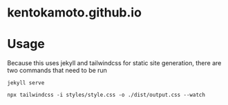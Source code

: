 # kentokamoto.github.io

# Usage

Because this uses jekyll and tailwindcss for static site generation, there are
two commands that need to be run

```
jekyll serve
```

```
npx tailwindcss -i styles/style.css -o ./dist/output.css --watch

```
